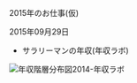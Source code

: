 
<meta charset="UTF-8">

<p class=title>2015年のお仕事(仮)</p>

<div class="parameter">
2015年09月29日</br>
</div>


* サラリーマンの年収(年収ラボ)

![年収階層分布図2014-年収ラボ](http://nensyu-labo.com/fireworks/sala-g-kaisou.gif)


<!--
-->
